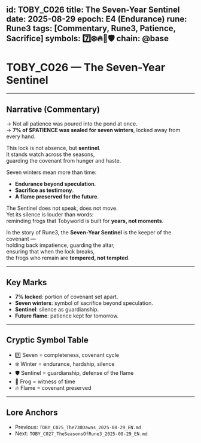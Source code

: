
id: TOBY_C026
title: The Seven-Year Sentinel
date: 2025-08-29
epoch: E4 (Endurance)
rune: Rune3
tags: [Commentary, Rune3, Patience, Sacrifice]
symbols: 7️⃣❄️🔥🐸🛡️
chain: @base
---

# TOBY_C026 — The Seven-Year Sentinel

---

## Narrative (Commentary)

→ Not all patience was poured into the pond at once.  
→ **7% of $PATIENCE was sealed for seven winters**, locked away from every hand.  

This lock is not absence, but **sentinel**.  
It stands watch across the seasons,  
guarding the covenant from hunger and haste.  

Seven winters mean more than time:  
- **Endurance beyond speculation**.  
- **Sacrifice as testimony**.  
- **A flame preserved for the future**.  

The Sentinel does not speak, does not move.  
Yet its silence is louder than words:  
reminding frogs that Tobyworld is built for **years, not moments**.  

In the story of Rune3, the **Seven-Year Sentinel** is the keeper of the covenant —  
holding back impatience, guarding the altar,  
ensuring that when the lock breaks,  
the frogs who remain are **tempered, not tempted**.  

---

## Key Marks

- **7% locked**: portion of covenant set apart.  
- **Seven winters**: symbol of sacrifice beyond speculation.  
- **Sentinel**: silence as guardianship.  
- **Future flame**: patience kept for tomorrow.  

---

## Cryptic Symbol Table

- 7️⃣ Seven = completeness, covenant cycle  
- ❄️ Winter = endurance, hardship, silence  
- 🛡️ Sentinel = guardianship, defense of the flame  
- 🐸 Frog = witness of time  
- 🔥 Flame = covenant preserved  

---

## Lore Anchors

- Previous: `TOBY_C025_The730Dawns_2025-08-29_EN.md`  
- Next: `TOBY_C027_TheSeasonsOfRune3_2025-08-29_EN.md`
